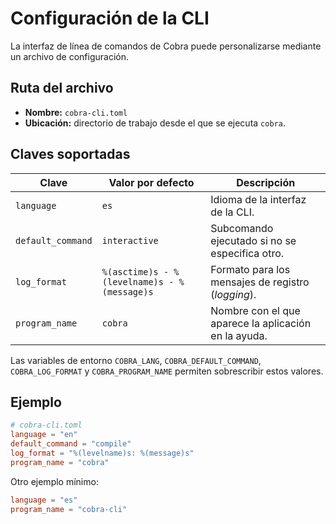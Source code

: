 # Configuración de la CLI

La interfaz de línea de comandos de Cobra puede personalizarse mediante un archivo de configuración.

## Ruta del archivo

- **Nombre:** `cobra-cli.toml`
- **Ubicación:** directorio de trabajo desde el que se ejecuta `cobra`.

## Claves soportadas

| Clave            | Valor por defecto                                    | Descripción                                           |
|------------------|------------------------------------------------------|-------------------------------------------------------|
| `language`       | `es`                                                 | Idioma de la interfaz de la CLI.                      |
| `default_command`| `interactive`                                       | Subcomando ejecutado si no se especifica otro.        |
| `log_format`     | `%(asctime)s - %(levelname)s - %(message)s`          | Formato para los mensajes de registro (*logging*).    |
| `program_name`   | `cobra`                                              | Nombre con el que aparece la aplicación en la ayuda.  |

Las variables de entorno `COBRA_LANG`, `COBRA_DEFAULT_COMMAND`, `COBRA_LOG_FORMAT` y `COBRA_PROGRAM_NAME` permiten sobrescribir estos valores.

## Ejemplo

```toml
# cobra-cli.toml
language = "en"
default_command = "compile"
log_format = "%(levelname)s: %(message)s"
program_name = "cobra"
```

Otro ejemplo mínimo:

```toml
language = "es"
program_name = "cobra-cli"
```
